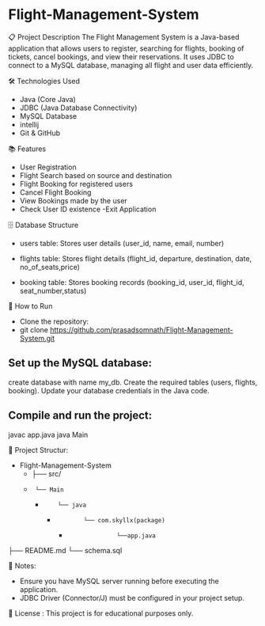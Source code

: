# Flight-Management-System
📋 Project Description
The Flight Management System is a Java-based application that allows users to register, searching for flights, 
booking of  tickets, cancel bookings, and view their reservations. It uses JDBC to connect to a MySQL database, 
managing all flight and user data efficiently.

🛠️ Technologies Used
- Java (Core Java)
- JDBC (Java Database Connectivity)
- MySQL Database
- intellij
- Git & GitHub

📚 Features
- User Registration
- Flight Search based on source and destination
- Flight Booking for registered users
- Cancel Flight Booking
- View Bookings made by the user
- Check User ID existence
-Exit Application

🗄️ Database Structure
- users table: Stores user details (user_id, name, email, number)

- flights table: Stores flight details (flight_id, departure, destination, date, no_of_seats,price)

- booking table: Stores booking records (booking_id, user_id, flight_id, seat_number,status)

🚀 How to Run
- Clone the repository:
- git clone https://github.com/prasadsomnath/Flight-Management-System.git

## Set up the MySQL database:
create database with name my_db.
Create the required tables (users, flights, booking).
Update your database credentials in the Java code.

## Compile and run the project:
javac app.java
java Main

📂 Project Structur:

- Flight-Management-System
  -  ├── src/
    -      └── Main
      -         └── java
        -             └── com.skyllx(package)
          -                   └──app.java
├── README.md
└── schema.sql 

📢 Notes:
- Ensure you have MySQL server running before executing the application.
- JDBC Driver (Connector/J) must be configured in your project setup.

📄 License :
This project is for educational purposes only.
